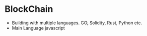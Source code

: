 # BlockChain

- Building with multiple languages. GO, Solidity, Rust, Python etc. 
- Main Language javascript 
